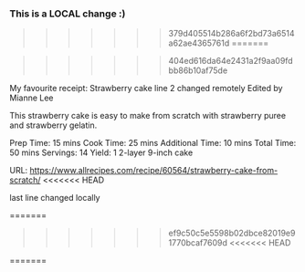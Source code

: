 
### This is a LOCAL change :)

>>>>>>> 379d405514b286a6f2bd73a6514a62ae4365761d
=======

>>>>>>> 404ed616da64e2431a2f9aa09fdbb86b10af75de

My favourite receipt: Strawberry cake
line 2 changed remotely
Edited by Mianne Lee

This strawberry cake is easy to make from scratch with strawberry puree and strawberry gelatin.

Prep Time:
15 mins
Cook Time:
25 mins
Additional Time:
10 mins
Total Time:
50 mins
Servings:
14
Yield:
1 2-layer 9-inch cake


URL: https://www.allrecipes.com/recipe/60564/strawberry-cake-from-scratch/
<<<<<<< HEAD

last line changed locally

=======
>>>>>>> ef9c50c5e5598b02dbce82019e91770bcaf7609d
<<<<<<< HEAD


=======
>>

